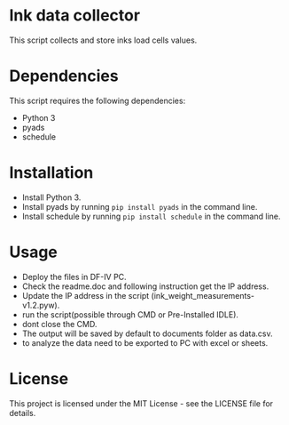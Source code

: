 # Ink data collector
This script collects and store inks load cells values.

# Dependencies
This script requires the following dependencies:

- Python 3
- pyads
- schedule
# Installation
- Install Python 3.
- Install pyads by running `pip install pyads` in the command line.
- Install schedule by running `pip install schedule` in the command line. 
# Usage
- Deploy the files in DF-IV PC.
- Check the readme.doc and following instruction get the IP address.
- Update the IP address in the script (ink_weight_measurements-v1.2.pyw).
- run the script(possible through CMD or Pre-Installed IDLE).
- dont close the CMD.
- The output will be saved by default to documents folder as data.csv.
- to analyze the data need to be exported to PC with excel or sheets.
# License
This project is licensed under the MIT License - see the LICENSE file for details.
